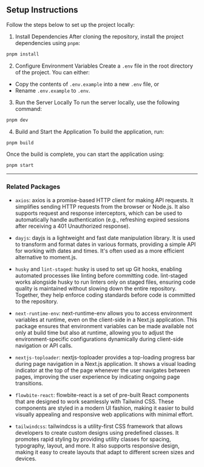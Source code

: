 ## Setup Instructions

Follow the steps below to set up the project locally:

1. Install Dependencies
After cloning the repository, install the project dependencies using `pnpm`:
```sh
pnpm install
```

2. Configure Environment Variables
Create a `.env` file in the root directory of the project. You can either:
- Copy the contents of `.env.example` into a new `.env` file, or
- Rename `.env.example` to `.env`.

3. Run the Server Locally
To run the server locally, use the following command:
```sh
pnpm dev
```

4. Build and Start the Application
To build the application, run:
```sh
pnpm build
```
Once the build is complete, you can start the application using:
```sh
pnpm start
```

---

### Related Packages

- `axios`:
axios is a promise-based HTTP client for making API requests. It simplifies sending HTTP requests from the browser or Node.js. It also supports request and response interceptors, which can be used to automatically handle authentication (e.g., refreshing expired sessions after receiving a 401 Unauthorized response).

- `dayjs`:
dayjs is a lightweight and fast date manipulation library. It is used to transform and format dates in various formats, providing a simple API for working with dates and times. It's often used as a more efficient alternative to moment.js.

- `husky` and `lint-staged`:
husky is used to set up Git hooks, enabling automated processes like linting before committing code. lint-staged works alongside husky to run linters only on staged files, ensuring code quality is maintained without slowing down the entire repository. Together, they help enforce coding standards before code is committed to the repository.

- `next-runtime-env`:
next-runtime-env allows you to access environment variables at runtime, even on the client-side in a Next.js application. This package ensures that environment variables can be made available not only at build time but also at runtime, allowing you to adjust the environment-specific configurations dynamically during client-side navigation or API calls.

- `nextjs-toploader`:
nextjs-toploader provides a top-loading progress bar during page navigation in a Next.js application. It shows a visual loading indicator at the top of the page whenever the user navigates between pages, improving the user experience by indicating ongoing page transitions.

- `flowbite-react`:
flowbite-react is a set of pre-built React components that are designed to work seamlessly with Tailwind CSS. These components are styled in a modern UI fashion, making it easier to build visually appealing and responsive web applications with minimal effort.

- `tailwindcss`:
tailwindcss is a utility-first CSS framework that allows developers to create custom designs using predefined classes. It promotes rapid styling by providing utility classes for spacing, typography, layout, and more. It also supports responsive design, making it easy to create layouts that adapt to different screen sizes and devices.

